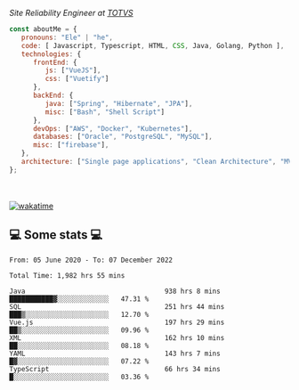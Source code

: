 <p><em>Site Reliability Engineer at <a href="https://www.totvs.com/">TOTVS</a></br>
</em></p>


```javascript
const aboutMe = {
   pronouns: "Ele" | "he",
   code: [ Javascript, Typescript, HTML, CSS, Java, Golang, Python ],
   technologies: {
      frontEnd: {
         js: ["VueJS"],
         css: ["Vuetify"]
      },
      backEnd: {
         java: ["Spring", "Hibernate", "JPA"],
         misc: ["Bash", "Shell Script"]
      },
      devOps: ["AWS", "Docker", "Kubernetes"],
      databases: ["Oracle", "PostgreSQL", "MySQL"],
      misc: ["firebase"],
   },
   architecture: ["Single page applications", "Clean Architecture", "MVC", "Microservices"],
};
```
</br></br>
[![wakatime](https://wakatime.com/badge/user/a3a8ed06-d304-4d6b-bc86-4adc418cdea7.svg)](https://wakatime.com/@a3a8ed06-d304-4d6b-bc86-4adc418cdea7)
<h2>💻 Some stats 💻</h2>

<!--START_SECTION:waka-->

```text
From: 05 June 2020 - To: 07 December 2022

Total Time: 1,982 hrs 55 mins

Java                                   938 hrs 8 mins  ███████████▓░░░░░░░░░░░░░   47.31 %
SQL                                    251 hrs 44 mins ███▒░░░░░░░░░░░░░░░░░░░░░   12.70 %
Vue.js                                 197 hrs 29 mins ██▒░░░░░░░░░░░░░░░░░░░░░░   09.96 %
XML                                    162 hrs 10 mins ██░░░░░░░░░░░░░░░░░░░░░░░   08.18 %
YAML                                   143 hrs 7 mins  █▓░░░░░░░░░░░░░░░░░░░░░░░   07.22 %
TypeScript                             66 hrs 34 mins  █░░░░░░░░░░░░░░░░░░░░░░░░   03.36 %
```

<!--END_SECTION:waka-->
